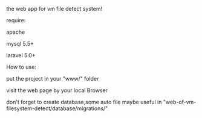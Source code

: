 the web app for vm file detect system!

require:

apache

mysql 5.5+

laravel 5.0+

How to use:

put the project in your "www/" folder

visit the web page by your local Browser

don't forget to create database,some auto file maybe useful in "web-of-vm-filesystem-detect/database/migrations/"
